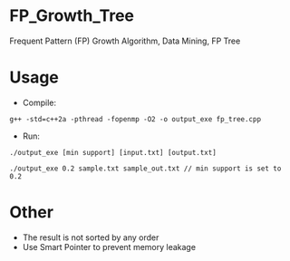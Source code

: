 # FP_Growth_Tree
Frequent Pattern (FP) Growth Algorithm, Data Mining, FP Tree

# Usage

- Compile: 

`g++ -std=c++2a -pthread -fopenmp -O2 -o output_exe fp_tree.cpp`

- Run: 

`./output_exe [min support] [input.txt] [output.txt]`

`./output_exe 0.2 sample.txt sample_out.txt // min support is set to 0.2`

# Other
- The result is not sorted by any order
- Use Smart Pointer to prevent memory leakage



